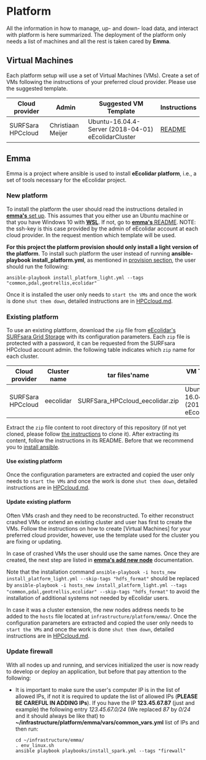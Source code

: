 # Platform

All the information in how to manage, up- and down- load data, and interact with platform is here summarized. The deployment of the platform only needs a list of machines and all the rest is taken cared by **Emma**.

## Virtual Machines
Each platform setup will use a set of Virtual Machines (VMs). Create a set of VMs following the instructions of your preferred cloud provider. Please use the suggested template.

Cloud provider | Admin | Suggested VM Template | Instructions
--- | --- | --- | ---
SURFSara HPCcloud | Christiaan Meijer | Ubuntu-16.04.4-Server (2018-04-01) eEcolidarCluster | [README](https://github.com/eEcoLiDAR/infrastructure/blob/master/platform/SURFSaraHPCcloud.md)

## Emma
Emma is a project where ansible is used to install **eEcolidar platform**, i.e., a set of tools necessary for the eEcolidar project.

### New platform
To install the platform the user should read the instructions detailed in [**emma's** set up](https://github.com/nlesc-sherlock/emma/blob/master/README.md#setup-environment). This assumes that you either use an Ubuntu machine or that you have Windows 10 with [**WSL**](https://msdn.microsoft.com/en-us/commandline/wsl/install_guide). If not, go to [**emma's** README](https://github.com/nlesc-sherlock/emma/blob/master/README.md). NOTE: the ssh-key is this case provided by the admin of eEcolidar account at each cloud provider. In the request mention which template will be used.

**For this project the platform provision should only install a light version of the platform**. To install such platform the user instead of running **ansible-playbook install_platform.yml**, as mentioned in [provision section](https://github.com/nlesc-sherlock/emma/blob/eEcoLiDAR/ansible.md#provision), the user should run the following:
```
ansible-playbook install_platform_light.yml --tags "common,pdal,geotrellis,ecolidar"
```

Once it is installed the user only needs to `start the VMs` and once the work is done `shut them down`, detailed instructions are in [HPCcloud.md](https://github.com/eEcoLiDAR/infrastructure/blob/master/platform/HPCcloud.md).


### Existing platform
To use an existing plattform, download the `zip` file from [eEcolidar's SURFsara Grid Storage](https://webdav.grid.surfsara.nl/pnfs/grid.sara.nl/data/projects.nl/eecolidar/01_Work/SURFSara_HPCcloud_Clusters/) with its configuration parameters. Each `zip` file is protected with a password, it can be requested from the SURFsara HPCcloud account admin. the following table indicates which `zip` name for each cluster.

Cloud provider | Cluster name | tar files'name | VM Template's used
--- | --- | --- | ---
SURFSara HPCcloud | eecolidar | SURFSara_HPCcloud_eecolidar.zip | Ubuntu-16.04.4-Server (2018-04-01) eEcolidarCluster

Extract the `zip` file content to root directory of this repository (if not yet cloned, please follow [the instructions](https://github.com/eEcoLiDAR/infrastructure#infrastructure) to clone it). After extracting its content, follow the instructions in its README. Before that we recommend you to [install ansible](https://github.com/nlesc-sherlock/emma/blob/master/ansible.md#install-ansible).

#### Use existing platform
Once the configuration parameters are extracted and copied the user only needs to `start the VMs` and once the work is done `shut them down`, detailed instructions are in [HPCcloud.md](https://github.com/eEcoLiDAR/infrastructure/blob/master/platform/HPCcloud.md).

#### Update existing platform
Often VMs crash and they need to be reconstructed. To either reconstruct crashed VMs or extend an existing cluster and user has first to create the VMs. Follow the instructions on how to create [Virtual Machines] for your preferred cloud provider, however, use the template used for the cluster you are fixing or updating.

In case of crashed VMs the user should use the same names. Once they are created, the next step are listed in [**emma's add new node**](https://github.com/nlesc-sherlock/emma/blob/master/ansible.md#extend-an-existing-platform) documentation.

Note that the installation command `ansible-playbook -i hosts_new install_platform_light.yml --skip-tags "hdfs_format"` should be replaced by `ansible-playbook -i hosts_new install_platform_light.yml --tags "common,pdal,geotrellis,ecolidar" --skip-tags "hdfs_format"` to avoid the installation of additional systems not needed by eEcolidar users.

In case it was a cluster extension, the new nodes address needs to be added to the `hosts` file located at `infrastructure/platform/emma/`. Once the configuration parameters are extracted and copied the user only needs to `start the VMs` and once the work is done `shut them down`, detailed instructions are in [HPCcloud.md](https://github.com/eEcoLiDAR/infrastructure/blob/master/platform/HPCcloud.md).

### Update firewall
With all nodes up and running, and services initialized the user is now ready to develop or deploy an application, but before that pay attention to the following:
  * It is important to make sure the user's computer IP is in the list of allowed IPs, if not it is required to update the list of allowed IPs (**PLEASE BE CAREFUL IN ADDING IPs**). If you have the IP **123.45.67.87** (just and example) the following entry *123.45.67.0/24* (We replaced *87* by *0/24* and it should always be like that) to **~/infrastructure/platform/emma/vars/common_vars.yml** list of IPs and then run:
    ```
    cd ~/infrastructure/emma/
    . env_linux.sh
    ansible playbook playbooks/install_spark.yml --tags "firewall"
    ```
